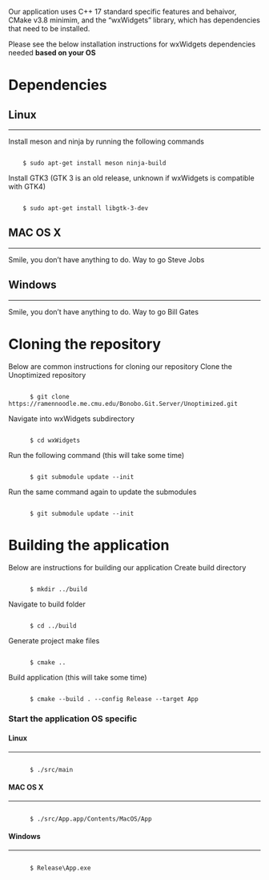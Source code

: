 Our application uses C++ 17 standard specific features and behaivor, CMake v3.8 minimim, and the “wxWidgets” library, which has dependencies that need to be installed. 

Please see the below installation instructions for wxWidgets dependencies needed **based on your OS**

# **Dependencies**                        

## Linux
-------------------
  Install meson and ninja by running the following commands
```console

    $ sudo apt-get install meson ninja-build

```
  Install GTK3 (GTK 3 is an old release, unknown if wxWidgets is compatible with GTK4)
```console

    $ sudo apt-get install libgtk-3-dev

```
## MAC OS X
-------------------
  Smile, you don’t have anything to do. Way to go Steve Jobs	
## Windows
-------------------
  Smile, you don’t have anything to do. Way to go Bill Gates
# **Cloning the repository**
Below are common instructions for cloning our repository
  Clone the Unoptimized repository
```console

	  $ git clone https://ramennoodle.me.cmu.edu/Bonobo.Git.Server/Unoptimized.git

```
Navigate into wxWidgets subdirectory
```console

	  $ cd wxWidgets

```
Run the following command (this will take some time)
```console

	  $ git submodule update --init

```
  Run the same command again to update the submodules
```console

	  $ git submodule update --init

```
**Building the application**               
============
Below are instructions for building our application
  Create build directory
```console

	  $ mkdir ../build

```
  Navigate to build folder
```console

	  $ cd ../build

```
  Generate project make files 
```console

	  $ cmake ..

```
  Build application (this will take some time)
```console

	  $ cmake --build . --config Release --target App

```
### Start the application OS specific
#### Linux
-------------------
```console

	  $ ./src/main

```
#### MAC OS X
-------------------

```console

	  $ ./src/App.app/Contents/MacOS/App

```

#### Windows
-------------------
```console

	  $ Release\App.exe

```
